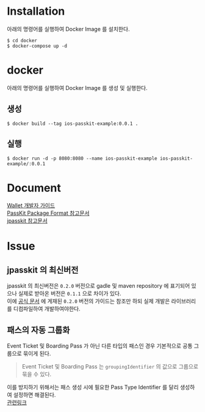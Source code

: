 # Installation
아래의 명령어를 실행하여 Docker Image 를 설치한다.
```
$ cd docker
$ docker-compose up -d
```

# docker
아래의 명령어를 실행하여 Docker Image 를 생성 및 실행한다.
## 생성
```
$ docker build --tag ios-passkit-example:0.0.1 .
```
## 실행
```
$ docker run -d -p 8080:8080 --name ios-passkit-example ios-passkit-example/:0.0.1
```

# Document
[Wallet 개발자 가이드](https://developer.apple.com/library/archive/documentation/UserExperience/Conceptual/PassKit_PG/index.html)  
[PassKit Package Format 참고문서](https://developer.apple.com/library/archive/documentation/UserExperience/Reference/PassKit_Bundle/Chapters/Introduction.html)  
[jpasskit 참고문서](https://github.com/drallgood/jpasskit)

# Issue
## jpasskit 의 최신버전
jpasskit 의 최신버전은 `0.2.0` 버전으로 gadle 및 maven repository 에 표기되어 있으나 실제로 받아온 버전은 `0.1.1` 으로 차이가 있다.  
이에 [공식 문서](https://github.com/drallgood/jpasskit) 에 게재된 `0.2.0` 버전의 가이드는 참조만 하되 실제 개발은 라이브러리를 디컴파일하여 개발하여야한다.

## 패스의 자동 그룹화
Event Ticket 및 Boarding Pass 가 아닌 다른 타입의 패스인 경우 기본적으로 공통 그룹으로 묶이게 된다.
> Event Ticket 및 Boarding Pass 는 `groupingIdentifier` 의 값으로 그룹으로 묶을 수 있다.

이를 방지하기 위해서는 패스 생성 시에 필요한 Pass Type Identifier 를 달리 생성하여 설정하면 해결된다.  
[관련링크](https://stackoverflow.com/questions/13057307/passbook-passurl-not-opening-the-right-pass-when-passes-are-grouped)
